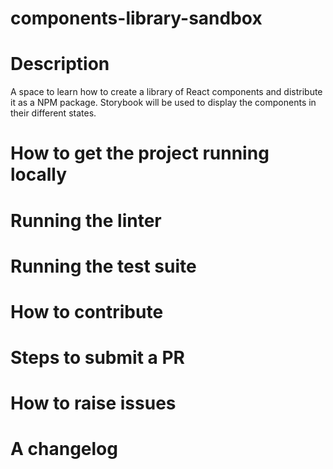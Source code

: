 # components-library-sandbox
# Description
A space to learn how to create a library of React components and distribute it as a NPM package. Storybook will be used to display the components in their different states.

# How to get the project running locally

# Running the linter

# Running the test suite

# How to contribute

# Steps to submit a PR

# How to raise issues

# A changelog

